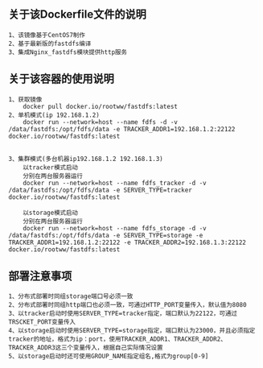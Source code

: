 关于该Dockerfile文件的说明
-------
    1、该镜像基于CentOS7制作
    2、基于最新版的fastdfs编译
    3、集成Nginx_fastdfs模块提供http服务
关于该容器的使用说明
-------
    1、获取镜像
        docker pull docker.io/rootww/fastdfs:latest
    2、单机模式(ip 192.168.1.2)
        docker run --network=host --name fdfs -d -v /data/fastdfs:/opt/fdfs/data -e TRACKER_ADDR1=192.168.1.2:22122  docker.io/rootww/fastdfs:latest

    
    3、集群模式(多台机器ip192.168.1.2 192.168.1.3)
        以tracker模式启动
        分别在两台服务器运行
        docker run --network=host --name fdfs_tracker -d -v /data/fastdfs:/opt/fdfs/data -e SERVER_TYPE=tracker docker.io/rootww/fastdfs:latest
    
        以storage模式启动
        分别在两台服务器运行
        docker run --network=host --name fdfs_storage -d -v /data/fastdfs:/opt/fdfs/data -e SERVER_TYPE=storage -e TRACKER_ADDR1=192.168.1.2:22122 -e TRACKER_ADDR2=192.168.1.3:22122 docker.io/rootww/fastdfs:latest
部署注意事项
----------
    1、分布式部署时同组storage端口号必须一致
    2、分布式部署时同组http端口也必须一致，可通过HTTP_PORT变量传入，默认值为8080
    3、以tracker启动时使用SERVER_TYPE=tracker指定，端口默认为22122，可通过TRSCKET_PORT变量传入
    4、以storage启动时使用SERVER_TYPE=storage指定，端口默认为23000，并且必须指定tracker的地址，格式为ip：port，使用TRACKER_ADDR1、TRACKER_ADDR2、TRACKER_ADDR3这三个变量传入，根据自己实际情况设置
    5、以storage启动时还可使用GROUP_NAME指定组名,格式为group[0-9]
